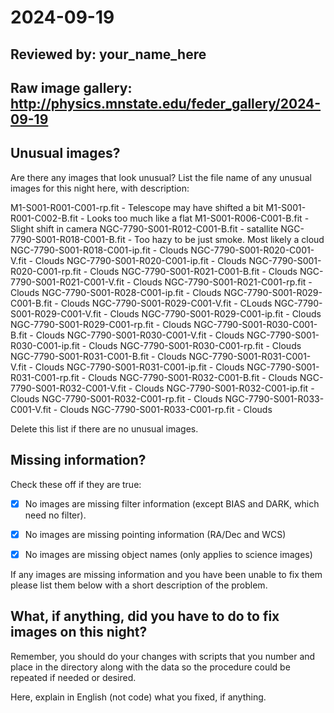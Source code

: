# 2024-09-19

## Reviewed by:   your_name_here

## Raw image gallery: http://physics.mnstate.edu/feder_gallery/2024-09-19

## Unusual images?

Are there any images that look unusual? List the file name of any unusual images for this night here, with description:

M1-S001-R001-C001-rp.fit - Telescope may have shifted a bit
M1-S001-R001-C002-B.fit - Looks too much like a flat
M1-S001-R006-C001-B.fit - Slight shift in camera
NGC-7790-S001-R012-C001-B.fit - satallite
NGC-7790-S001-R018-C001-B.fit - Too hazy to be just smoke. Most likely a cloud
NGC-7790-S001-R018-C001-ip.fit - Clouds
NGC-7790-S001-R020-C001-V.fit - Clouds
NGC-7790-S001-R020-C001-ip.fit - Clouds
NGC-7790-S001-R020-C001-rp.fit - Clouds
NGC-7790-S001-R021-C001-B.fit - Clouds
NGC-7790-S001-R021-C001-V.fit - Clouds
NGC-7790-S001-R021-C001-rp.fit - Clouds
NGC-7790-S001-R028-C001-ip.fit - Clouds
NGC-7790-S001-R029-C001-B.fit - Clouds
NGC-7790-S001-R029-C001-V.fit - CLouds
NGC-7790-S001-R029-C001-V.fit - Clouds
NGC-7790-S001-R029-C001-ip.fit - Clouds
NGC-7790-S001-R029-C001-rp.fit - Clouds
NGC-7790-S001-R030-C001-B.fit - Clouds
NGC-7790-S001-R030-C001-V.fit - Clouds
NGC-7790-S001-R030-C001-ip.fit - Clouds
NGC-7790-S001-R030-C001-rp.fit  - Clouds
NGC-7790-S001-R031-C001-B.fit - Clouds
NGC-7790-S001-R031-C001-V.fit - Clouds
NGC-7790-S001-R031-C001-ip.fit - Clouds
NGC-7790-S001-R031-C001-rp.fit - Clouds
NGC-7790-S001-R032-C001-B.fit - Clouds
NGC-7790-S001-R032-C001-V.fit - Clouds
NGC-7790-S001-R032-C001-ip.fit - Clouds
NGC-7790-S001-R032-C001-rp.fit - Clouds
NGC-7790-S001-R033-C001-V.fit - Clouds
NGC-7790-S001-R033-C001-rp.fit - Clouds

Delete this list if there are no unusual images.

## Missing information?

Check these off if they are true:

- [x] No images are missing filter information (except BIAS and DARK, which need no filter).
- [x] No images are missing pointing information (RA/Dec and WCS)
- [x] No images are missing object names (only applies to science images)


If any images are missing information and you have been unable to fix them please list
them below with a short description of the problem.



## What, if anything, did you have to do to fix images on this night?

Remember, you should do your changes with scripts that you number and place in the
directory along with the data so the procedure could be repeated if needed or
desired.

Here, explain in English (not code) what you fixed, if anything.
